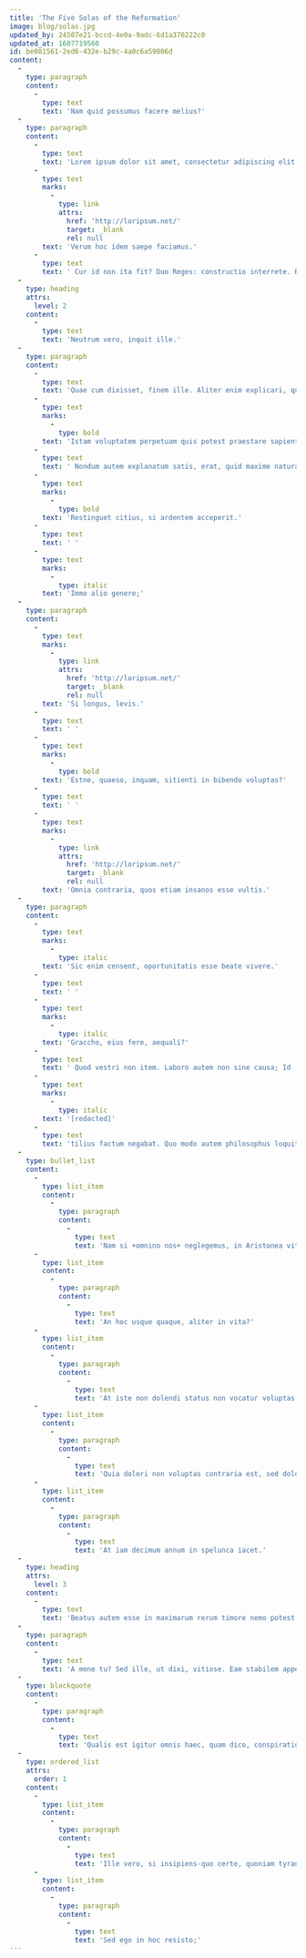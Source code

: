 ```yaml
---
title: 'The Five Solas of the Reformation'
image: blog/solas.jpg
updated_by: 24507e21-bccd-4e0a-9adc-6d1a376222c0
updated_at: 1607719560
id: be081561-2ed6-432e-b29c-4a0c6a59006d
content:
  -
    type: paragraph
    content:
      -
        type: text
        text: 'Nam quid possumus facere melius?'
  -
    type: paragraph
    content:
      -
        type: text
        text: 'Lorem ipsum dolor sit amet, consectetur adipiscing elit. Quae cum essent dicta, discessimus. '
      -
        type: text
        marks:
          -
            type: link
            attrs:
              href: 'http://loripsum.net/'
              target: _blank
              rel: null
        text: 'Verum hoc idem saepe faciamus.'
      -
        type: text
        text: ' Cur id non ita fit? Duo Reges: constructio interrete. Restinguet citius, si ardentem acceperit.'
  -
    type: heading
    attrs:
      level: 2
    content:
      -
        type: text
        text: 'Neutrum vero, inquit ille.'
  -
    type: paragraph
    content:
      -
        type: text
        text: 'Quae cum dixisset, finem ille. Aliter enim explicari, quod quaeritur, non potest. '
      -
        type: text
        marks:
          -
            type: bold
        text: 'Istam voluptatem perpetuam quis potest praestare sapienti?'
      -
        type: text
        text: ' Nondum autem explanatum satis, erat, quid maxime natura vellet. Urgent tamen et nihil remittunt. '
      -
        type: text
        marks:
          -
            type: bold
        text: 'Restinguet citius, si ardentem acceperit.'
      -
        type: text
        text: ' '
      -
        type: text
        marks:
          -
            type: italic
        text: 'Immo alio genere;'
  -
    type: paragraph
    content:
      -
        type: text
        marks:
          -
            type: link
            attrs:
              href: 'http://loripsum.net/'
              target: _blank
              rel: null
        text: 'Si longus, levis.'
      -
        type: text
        text: ' '
      -
        type: text
        marks:
          -
            type: bold
        text: 'Estne, quaeso, inquam, sitienti in bibendo voluptas?'
      -
        type: text
        text: ' '
      -
        type: text
        marks:
          -
            type: link
            attrs:
              href: 'http://loripsum.net/'
              target: _blank
              rel: null
        text: 'Omnia contraria, quos etiam insanos esse vultis.'
  -
    type: paragraph
    content:
      -
        type: text
        marks:
          -
            type: italic
        text: 'Sic enim censent, oportunitatis esse beate vivere.'
      -
        type: text
        text: ' '
      -
        type: text
        marks:
          -
            type: italic
        text: 'Graccho, eius fere, aequalí?'
      -
        type: text
        text: ' Quod vestri non item. Laboro autem non sine causa; Id '
      -
        type: text
        marks:
          -
            type: italic
        text: '[redacted]'
      -
        type: text
        text: 'tilius factum negabat. Quo modo autem philosophus loquitur? Confecta res esset.'
  -
    type: bullet_list
    content:
      -
        type: list_item
        content:
          -
            type: paragraph
            content:
              -
                type: text
                text: 'Nam si +omnino nos+ neglegemus, in Aristonea vitia incidemus et peccata obliviscemurque quae virtuti ipsi principia dederimus;'
      -
        type: list_item
        content:
          -
            type: paragraph
            content:
              -
                type: text
                text: 'An hoc usque quaque, aliter in vita?'
      -
        type: list_item
        content:
          -
            type: paragraph
            content:
              -
                type: text
                text: 'At iste non dolendi status non vocatur voluptas.'
      -
        type: list_item
        content:
          -
            type: paragraph
            content:
              -
                type: text
                text: 'Quia dolori non voluptas contraria est, sed doloris privatio.'
      -
        type: list_item
        content:
          -
            type: paragraph
            content:
              -
                type: text
                text: 'At iam decimum annum in spelunca iacet.'
  -
    type: heading
    attrs:
      level: 3
    content:
      -
        type: text
        text: 'Beatus autem esse in maximarum rerum timore nemo potest.'
  -
    type: paragraph
    content:
      -
        type: text
        text: 'A mene tu? Sed ille, ut dixi, vitiose. Eam stabilem appellas. Causa autem fuit huc veniendi ut quosdam hinc libros promerem.'
  -
    type: blockquote
    content:
      -
        type: paragraph
        content:
          -
            type: text
            text: 'Qualis est igitur omnis haec, quam dico, conspiratio consensusque virtutum, tale est illud ipsum honestum, quandoquidem honestum aut ipsa virtus est aut res gesta virtute;'
  -
    type: ordered_list
    attrs:
      order: 1
    content:
      -
        type: list_item
        content:
          -
            type: paragraph
            content:
              -
                type: text
                text: 'Ille vero, si insipiens-quo certe, quoniam tyrannus -, numquam beatus;'
      -
        type: list_item
        content:
          -
            type: paragraph
            content:
              -
                type: text
                text: 'Sed ego in hoc resisto;'
---
```


